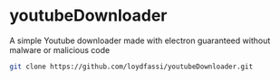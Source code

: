 # youtubeDownloader
A simple Youtube downloader made with electron guaranteed without malware or malicious code

```bash
git clone https://github.com/loydfassi/youtubeDownloader.git
```
